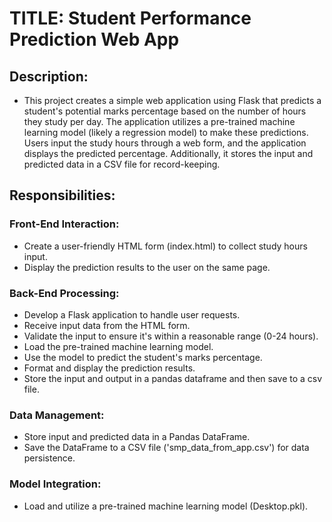 # TITLE: Student Performance Prediction Web App

## Description:
* This project creates a simple web application using Flask that predicts a student's potential marks percentage based on the number of hours they study per day. The application utilizes a pre-trained machine learning model (likely a regression model) to make these predictions. Users input the study hours through a web form, and the application displays the predicted percentage. Additionally, it stores the input and predicted data in a CSV file for record-keeping.

## Responsibilities:

### Front-End Interaction:
* Create a user-friendly HTML form (index.html) to collect study hours input.
* Display the prediction results to the user on the same page.
### Back-End Processing:
* Develop a Flask application to handle user requests.
* Receive input data from the HTML form.
* Validate the input to ensure it's within a reasonable range (0-24 hours).
* Load the pre-trained machine learning model.
* Use the model to predict the student's marks percentage.
* Format and display the prediction results.
* Store the input and output in a pandas dataframe and then save to a csv file.
### Data Management:
* Store input and predicted data in a Pandas DataFrame.
* Save the DataFrame to a CSV file ('smp_data_from_app.csv') for data persistence.
### Model Integration:
* Load and utilize a pre-trained machine learning model (Desktop.pkl).


